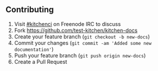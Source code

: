 ## Contributing

1. Visit [#kitchenci](http://webchat.freenode.net/?channels=kitchenci) on Freenode IRC to discuss
2. Fork https://github.com/test-kitchen/kitchen-docs
3. Create your feature branch (`git checkout -b new-docs`)
4. Commit your changes (`git commit -am 'Added some new documentation'`)
5. Push your feature branch (`git push origin new-docs`)
6. Create a Pull Request
